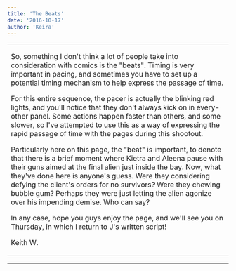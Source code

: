 ```yaml
---
title: 'The Beats'
date: '2016-10-17'
author: 'Keira'
---
```


<div>
<!-- Main content here -->
<table border="0" class="post"><tbody><tr><td>
   
   <div class="post_body">
       <p>So, something I don't think a lot of people take into consideration with comics is the "beats". Timing is very important in pacing, and sometimes you have to set up a potential timing mechanism to help express the passage of time. </p><p>For this entire sequence, the pacer is actually the blinking red lights, and you'll notice that they don't always kick on in every-other panel. Some actions happen faster than others, and some slower, so I've attempted to use this as a way of expressing the rapid passage of time with the pages during this shootout. </p><p>Particularly here on this page, the "beat" is important, to denote that there is a brief moment where Kietra and Aleena pause with their guns aimed at the final alien just inside the bay. Now, what they've done here is anyone's guess. Were they considering defying the client's orders for no survivors? Were they chewing bubble gum? Perhaps they were just letting the alien agonize over his impending demise. Who can say?</p><p>In any case, hope you guys enjoy the page, and we'll see you on Thursday, in which I return to J's written script!</p><p>Keith W.</p>
   </div>
   </td></tr>
   </tbody></table><hr><table style="width:100%; border:0;" class="comment_table"><tbody></tbody></table>
<!-- End main content -->
              </div>
